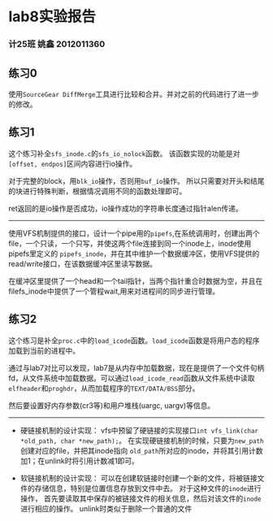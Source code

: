 # lab8实验报告

### 计25班 姚鑫 2012011360

## 练习0
使用`SourceGear DiffMerge`工具进行比较和合并。并对之前的代码进行了进一步的修改。


## 练习1
这个练习补全`sfs_inode.c`的`sfs_io_nolock`函数。
该函数实现的功能是对`[offset, endpos]`区间内容进行io操作。

对于完整的block，用`blk_io`操作，否则用`buf_io`操作。
所以只需要对开头和结尾的块进行特殊判断，根据情况调用不同的函数处理即可。

ret返回的是io操作是否成功，io操作成功的字符串长度通过指针alen传递。

---

使用VFS机制提供的接口，设计一个pipe用的`pipefs`,在系统调用时，创建出两个file，一个只读，一个只写，并使这两个file连接到同一个inode上，inode使用pipefs里定义的
`pipefs_inode`，并在其中维护一个数据缓冲区，使用VFS提供的read/write接口，在该数据缓冲区里读写数据。

在缓冲区里提供了一个head和一个tail指针，当两个指针重合时数据为空，并且在filefs_inode中提供了一个管程wait,用来对进程间的同步进行管理。


## 练习2
这个练习是补全`proc.c`中的`load_icode`函数。`load_icode`函数是将用户态的程序加载到当前的进程中。

通过与lab7对比可以发现，lab7是从内存中加载数据，现在是提供了一个文件句柄fd，从文件系统中加载数据。可以通过`load_icode_read`函数从文件系统中读取`elfheader`和`proghdr`，从而加载程序的`TEXT/DATA/BSS`部分。

然后要设置好内存参数(cr3等)和用户堆栈(uargc, uargv)等信息。

---

- 硬链接机制的设计实现：
  vfs中预留了硬链接的实现接口`int vfs_link(char *old_path, char *new_path);`。
  在实现硬链接机制的时候，只要为`new_path`创建对应的file，并把其inode指向
  `old_path`所对应的inode，并将其引用计数加1；在unlink时将引用计数减1即可。

- 软链接机制的设计实现：
  可以在创建软链接时创建一个新的文件，将被链接文件的存储信息，特别是位置信息存放到文件中去。
  对于这种文件的`inode`进行操作，
  首先要读取其中保存的被链接文件的相关信息，然后对该文件的`inode`进行相应的操作。
  unlink时类似于删除一个普通的文件
